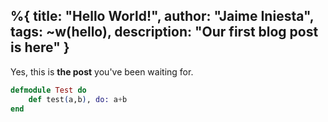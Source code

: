 %{
  title: "Hello World!",
  author: "Jaime Iniesta",
  tags: ~w(hello),
  description: "Our first blog post is here"
}
---
Yes, this is **the post** you've been waiting for.


```elixir
defmodule Test do
    def test(a,b), do: a+b
end
```
